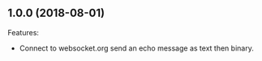 ## 1.0.0 (2018-08-01)

Features:
  - Connect to websocket.org send an echo message as text then binary.
 

<!--
    Markdown
    Copyright 2019 IS2T. All rights reserved.
    For demonstration purpose only.
    IS2T PROPRIETARY. Use is subject to license terms.
-->